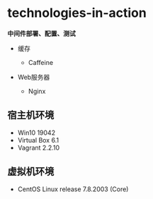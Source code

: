# technologies-in-action
**中间件部署、配置、测试**

- 缓存
    - Caffeine

- Web服务器
    - Nginx
    
    
## 宿主机环境
- Win10 19042
- Virtual Box 6.1
- Vagrant 2.2.10

## 虚拟机环境
- CentOS Linux release 7.8.2003 (Core)